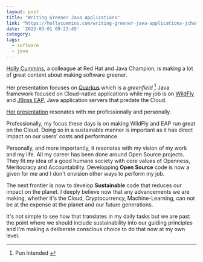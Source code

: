 ```yaml
---
layout: post
title: "Writing Greener Java Applications"
link: "https://hollycummins.com/writing-greener-java-applications-jchampions/"
date: '2023-03-01 09:23:45'
category: 
tags:
  - software
  - java
---
```


[Holly Cummins](https://hollycummins.com), a colleague at Red Hat and Java Champion, is making a lot of great content about making software greener.

Her presentation focuses on [Quarkus](https://quarkus.io) which is a _greenfield_&nbsp;<a id="fnr1-2023-03-01" href="#fn1-2023-03-01"><sup>1</sup></a> Java framework focused on Cloud-native applications while my job is on [WildFly](https://www.wildfly.org) and [JBoss EAP](https://www.redhat.com/fr/technologies/jboss-middleware/application-platform), Java application servers that predate the Cloud.

[Her presentation](https://hollycummins.com/writing-greener-java-applications-jchampions/) resonates with me professionally and personally.

Professionally, my focus these days is on making WildFly and EAP run great on the Cloud. Doing so in a sustainable manner is important as it has direct impact on our users' costs and performance.

Personally, and more importantly, it resonates with my vision of my work and my life. All my career has been done around Open Source projects. They fit my idea of a good humane society with core values of Openness, Meritocracy and Accountability. Developping __Open Source__ code is now a given for me and I don't envision other ways to perform my job.

The next frontier is now to develop __Sustainable__ code that reduces our impact on the planet. I deeply believe now that any advancements we are making, whether it's the Cloud, Cryptocurrency, Machine-Learning, can not be at the expense at the planet and our future generations.

It's not simple to see how that translates in my daily tasks but we are past the point where we should include sustainability into our guiding principles and I'm making a deliberate conscious choice to do that now at my own level.

---

1. <a id="fn1-2023-03-01"></a>Pun intended&nbsp;<a href="#fnr1-2023-03-01">&#8617;</a>
